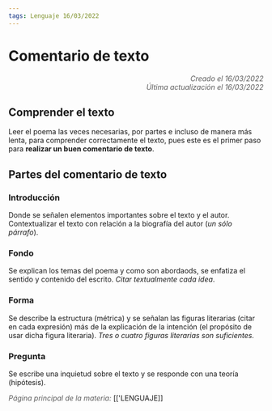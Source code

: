 ```yaml
---
tags: Lenguaje 16/03/2022
---
```


# Comentario de texto
<div style="text-align: right; opacity: 0.7; font-style: italic;">Creado el 16/03/2022</div>
<div style="text-align: right; opacity: 0.7; font-style: italic;">Última actualización el 16/03/2022</div>

## Comprender el texto

Leer el poema las veces necesarias, por partes e incluso de manera más lenta, para comprender correctamente el texto, pues este es el primer paso para **realizar un buen comentario de texto**.

## Partes del comentario de texto

### Introducción

Donde se señalen elementos importantes sobre el texto y el autor. Contextualizar el texto con relación a la biografía del autor (*un sólo párrafo*).

### Fondo

Se explican los temas del poema y como son abordaods, se enfatiza el sentido y contenido del escrito. *Citar textualmente cada idea*.

### Forma

Se describe la estructura (métrica) y se señalan las figuras literarias (citar en cada expresión) más de la explicación de la intención (el propósito de usar dicha figura literaria). *Tres o cuatro figuras literarias son suficientes.*

### Pregunta 

Se escribe una inquietud sobre el texto y se responde con una teoría (hipótesis).

<span style="opacity: 0.7; font-style: italic;">Página principal de la materia:</span> [['LENGUAJE]]